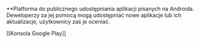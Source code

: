 **Platforma do publicznego udostępniania aplikacji pisanych na Androida. Deweloperzy za jej pomocą mogą udostępniać nowe aplikacje lub ich aktualizacje, użytkownicy zaś je oceniać.


[[Konsola Google Play]]
